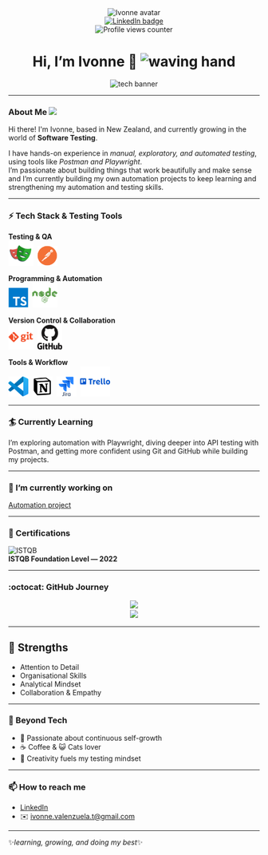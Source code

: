 <div id="header" align="center">
  <!-- Avatar GIF -->
  <img src="https://media2.giphy.com/media/v1.Y2lkPTc5MGI3NjExNnA2cWQxbWNvNDhrcGpzZTVnb3Q0MTM3d3B6b29oMjUwZmhsZHNwOCZlcD12MV9pbnRlcm5hbF9naWZfYnlfaWQmY3Q9Zw/ynpaPIgxwQJumt3fjJ/giphy.gif" width="120" alt="Ivonne avatar" />
  
  <div id="badges">
    <a href="https://www.linkedin.com/in/ivonnevalenzuela/" title="LinkedIn">
      <img src="https://img.shields.io/badge/LinkedIn-%230A66C2?style=for-the-badge&logo=linkedin&logoColor=white" alt="LinkedIn badge"/>
    </a>
  </div>

  <img src="https://komarev.com/ghpvc/?username=Ivonne-t&color=ff7eb6" alt="Profile views counter"/>

  <h1>
    Hi, I’m Ivonne 🦋
    <img src="https://media.giphy.com/media/hvRJCLFzcasrR4ia7z/giphy.gif" width="28" alt="waving hand"/>
  </h1>
</div>

<div align="center">
  <!-- Banner GIF -->
  <img src="https://media0.giphy.com/media/v1.Y2lkPTc5MGI3NjExd3h6ZnB6Mml3YzNmdGk2ZGhncG9jM2p6N3dyYzhmNGt1ZTU3YjI5bSZlcD12MV9pbnRlcm5hbF9naWZfYnlfaWQmY3Q9Zw/k0ijJhqrUP4T2EvmJ1/giphy.gif" width="600" height="300" alt="tech banner"/>
</div>

---

### About Me <img src="https://media.giphy.com/media/WUlplcMpOCEmTGBtBW/giphy.gif" width="30">
Hi there! I'm Ivonne, based in New Zealand, and currently growing in the world of **Software Testing**.  

I have hands-on experience in *manual, exploratory, and automated testing*, using tools like *Postman and Playwright*.  
I’m passionate about building things that work beautifully and make sense and I’m currently building my own automation projects to keep learning and strengthening my automation and testing skills.  
 

---

### ⚡ Tech Stack & Testing Tools
<div align="left">

**Testing & QA**  
<img src="https://github.com/devicons/devicon/blob/master/icons/playwright/playwright-original.svg" title="Playwright" alt="Selenium" width="50" height="50"/>&nbsp;
<img src="https://github.com/devicons/devicon/blob/master/icons/postman/postman-original.svg" title="Postman" alt="Postman" width="40" height="40"/>&nbsp;


**Programming & Automation**  
<img src="https://github.com/devicons/devicon/blob/master/icons/typescript/typescript-original.svg" title="typescript" alt="typescript" width="40" height="40"/>&nbsp;
<img src="https://github.com/devicons/devicon/blob/master/icons/nodejs/nodejs-plain-wordmark.svg" title="NodeJS" alt="NodeJS" width="50" height="50"/>


**Version Control & Collaboration**  
<img src="https://github.com/devicons/devicon/blob/master/icons/git/git-plain-wordmark.svg" title="Git" alt="Git" width="50" height="50"/>&nbsp;
<img src="https://github.com/devicons/devicon/blob/master/icons/github/github-original-wordmark.svg" title="GitHub" alt="GitHub" width="50" height="50"/>


**Tools & Workflow**  
<img src="https://github.com/devicons/devicon/blob/master/icons/vscode/vscode-original.svg" title="Vscode" alt="Vscode" width="40" height="40"/>&nbsp;
<img src="https://github.com/devicons/devicon/blob/master/icons/notion/notion-original.svg" title="Notion" alt="Notion" width="40" height="40"/>&nbsp;
<img src="https://github.com/devicons/devicon/blob/master/icons/jira/jira-original-wordmark.svg" title="Jira" alt="Jira" width="40" height="40"/>&nbsp;
<img src="https://github.com/devicons/devicon/blob/master/icons/trello/trello-plain-wordmark.svg" title="Jira" alt="Jira" width="60" height="60"/>

</div>

---

### 🏄 Currently Learning

I’m exploring automation with Playwright, diving deeper into API testing with Postman, and getting more confident using Git and GitHub while building my projects.

---

### 🔭 I’m currently working on 
[Automation project](https://github.com/IvonneValenzuela/Automation-Playwright)

---

### 🔖 Certifications
![ISTQB](https://img.shields.io/badge/ISTQB-Foundation_Level-blue?style=for-the-badge&logo=google-scholar&logoColor=white)  
**ISTQB Foundation Level — 2022**

---

### :octocat: GitHub Journey

<div align="center">  
  <img src="http://github-readme-streak-stats.herokuapp.com?user=IvonneValenzuela&theme=rose_pine&background=000000" width="600"/>
</div>
<div align="center">
  <img src="https://github-readme-stats.vercel.app/api/top-langs/?username=IvonneValenzuela&layout=compact&theme=rose_pine" width="600"/>
</div>

---

## :stars: Strengths  
- Attention to Detail   
- Organisational Skills 
- Analytical Mindset  
- Collaboration & Empathy   

---

### 🌸 Beyond Tech
- 📖 Passionate about continuous self-growth  
- ☕ Coffee & 😺 Cats lover  
- 🎨 Creativity fuels my testing mindset  

---

### 📫 How to reach me
- [LinkedIn](https://www.linkedin.com/in/ivonnevalenzuela/)  
- ✉️ ivonne.valenzuela.t@gmail.com  

---

✨*learning, growing, and doing my best*✨

